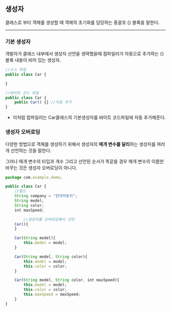 ## 생성자

클래스로 부터 객체를 생성할 때  객체의 초기화를 담당하는 중괄호 {} 블록을 말한다.

---

### 기본 생성자

개발자가 클래스 내부에서 생성자 선언을 생략했을때 컴파일러가 자동으로 추가하는 {} 블록 내용이 비어 있는 생성자. 

```jsx
//소스 파일
public class Car {

}

//바이트 코드 파일
public class Car {
    public Car() {} //자동 추가
}
```

- 이처럼 컴파일러는 Car클래스의 기본생성자를 바이트 코드파일에 자동 추가해준다.

### 생성자 오버로딩

다양한 방법으로 객체를 생성하기 위해서 생성자의 **매개 변수를 달리**하는 생성자를 여러 개 선언하는 것을 말한다. 

그러나 매개 변수의 타입과 개수 그리고 선언된 순서가 똑같을 경우 매개 변수의 이름만 바꾸는 것은 생성자 오버로딩이 아니다.

```jsx
package com.example.demo;

public class Car {
    //필드
    String company = "현대자동차";
    String model;
    String color;
    int maxSpeed;

		//생성자를 오버로딩해서 선언
    Car(){
    }

    Car(String model){
        this.model = model;
    }

    Car(String model, String color){
        this.model = model;
        this.color = color;
    }

    Car(String model, String color, int maxSpeed){
        this.model = model;
        this.color = color;
        this.maxSpeed = maxSpeed;
    }
}
```

